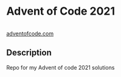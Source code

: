 <h1>Advent of Code 2021</h1>

<img src="" />

<a href="https://adventofcode.com/" target="_blank">adventofcode.com</a>

<h2>Description</h2>
<p>Repo for my Advent of code 2021 solutions</p>
